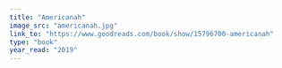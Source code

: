 ```yaml
---
title: "Americanah"
image_src: "americanah.jpg"
link_to: "https://www.goodreads.com/book/show/15796700-americanah"
type: "book"
year_read: "2019"
---
```

